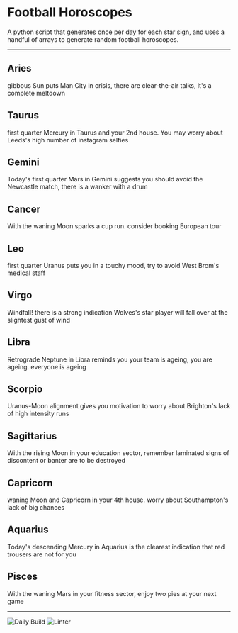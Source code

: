 # Football Horoscopes

A python script that generates once per day for each star sign, and uses a handful of arrays to generate random football horoscopes.

---

<!-- horoscopes_item starts -->
<h2>Aries</h2><p>gibbous Sun puts Man City in crisis, there are clear-the-air talks, it's a complete meltdown</p><h2>Taurus</h2><p>first quarter Mercury in Taurus and your 2nd house. You may worry about Leeds's high number of instagram selfies</p><h2>Gemini</h2><p>Today's first quarter Mars in Gemini suggests you should avoid the Newcastle match, there is a wanker with a drum</p><h2>Cancer</h2><p>With the waning Moon sparks a cup run. consider booking European tour</p><h2>Leo</h2><p>first quarter Uranus puts you in a touchy mood, try to avoid West Brom's medical staff</p><h2>Virgo</h2><p>Windfall! there is a strong indication Wolves's star player will fall over at the slightest gust of wind</p><h2>Libra</h2><p>Retrograde Neptune in Libra reminds you your team is ageing, you are ageing. everyone is ageing</p><h2>Scorpio</h2><p>Uranus-Moon alignment gives you motivation to worry about Brighton's lack of high intensity runs</p><h2>Sagittarius</h2><p>With the rising Moon in your education sector, remember laminated signs of discontent or banter are to be destroyed</p><h2>Capricorn</h2><p>waning Moon and Capricorn in your 4th house. worry about Southampton's lack of big chances</p><h2>Aquarius</h2><p>Today's descending Mercury in Aquarius is the clearest indication that red trousers are not for you</p><h2>Pisces</h2><p>With the waning Mars in your fitness sector, enjoy two pies at your next game</p>
<!-- horoscopes_item ends -->

---

![Daily Build](https://github.com/MatBenfield/horofootball.thechels.uk/workflows/Daily%20Build/badge.svg) ![Linter](https://github.com/MatBenfield/horofootball.thechels.uk/workflows/Linter/badge.svg)
